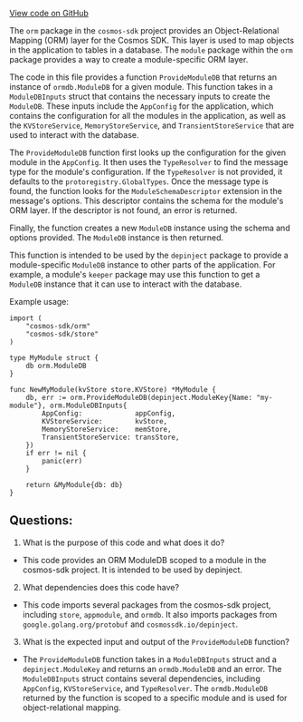 [View code on GitHub](https://github.com/cosmos/cosmos-sdk.git/orm/orm.go)

The `orm` package in the `cosmos-sdk` project provides an Object-Relational Mapping (ORM) layer for the Cosmos SDK. This layer is used to map objects in the application to tables in a database. The `module` package within the `orm` package provides a way to create a module-specific ORM layer. 

The code in this file provides a function `ProvideModuleDB` that returns an instance of `ormdb.ModuleDB` for a given module. This function takes in a `ModuleDBInputs` struct that contains the necessary inputs to create the `ModuleDB`. These inputs include the `AppConfig` for the application, which contains the configuration for all the modules in the application, as well as the `KVStoreService`, `MemoryStoreService`, and `TransientStoreService` that are used to interact with the database. 

The `ProvideModuleDB` function first looks up the configuration for the given module in the `AppConfig`. It then uses the `TypeResolver` to find the message type for the module's configuration. If the `TypeResolver` is not provided, it defaults to the `protoregistry.GlobalTypes`. Once the message type is found, the function looks for the `ModuleSchemaDescriptor` extension in the message's options. This descriptor contains the schema for the module's ORM layer. If the descriptor is not found, an error is returned. 

Finally, the function creates a new `ModuleDB` instance using the schema and options provided. The `ModuleDB` instance is then returned. 

This function is intended to be used by the `depinject` package to provide a module-specific `ModuleDB` instance to other parts of the application. For example, a module's `keeper` package may use this function to get a `ModuleDB` instance that it can use to interact with the database. 

Example usage:

```
import (
    "cosmos-sdk/orm"
    "cosmos-sdk/store"
)

type MyModule struct {
    db orm.ModuleDB
}

func NewMyModule(kvStore store.KVStore) *MyModule {
    db, err := orm.ProvideModuleDB(depinject.ModuleKey{Name: "my-module"}, orm.ModuleDBInputs{
        AppConfig:             appConfig,
        KVStoreService:        kvStore,
        MemoryStoreService:    memStore,
        TransientStoreService: transStore,
    })
    if err != nil {
        panic(err)
    }

    return &MyModule{db: db}
}
```
## Questions: 
 1. What is the purpose of this code and what does it do?
- This code provides an ORM ModuleDB scoped to a module in the cosmos-sdk project. It is intended to be used by depinject.

2. What dependencies does this code have?
- This code imports several packages from the cosmos-sdk project, including `store`, `appmodule`, and `ormdb`. It also imports packages from `google.golang.org/protobuf` and `cosmossdk.io/depinject`.

3. What is the expected input and output of the `ProvideModuleDB` function?
- The `ProvideModuleDB` function takes in a `ModuleDBInputs` struct and a `depinject.ModuleKey` and returns an `ormdb.ModuleDB` and an error. The `ModuleDBInputs` struct contains several dependencies, including `AppConfig`, `KVStoreService`, and `TypeResolver`. The `ormdb.ModuleDB` returned by the function is scoped to a specific module and is used for object-relational mapping.